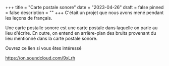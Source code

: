 +++
title = "Carte postale sonore"
date = "2023-04-26"
draft = false
pinned = false
description = ""
+++
C'était un projet que nous avons mené pendant les leçons de français. 

Une carte postalle sonore est une carte postale dans laquelle on parle au lieu d'écrire. En outre, on entend en arrière-plan des bruits provenant du lieu mentionné dans la carte postale sonore.

Ouvrez ce lien si vous êtes intéressé

<https://on.soundcloud.com/9xLrh>